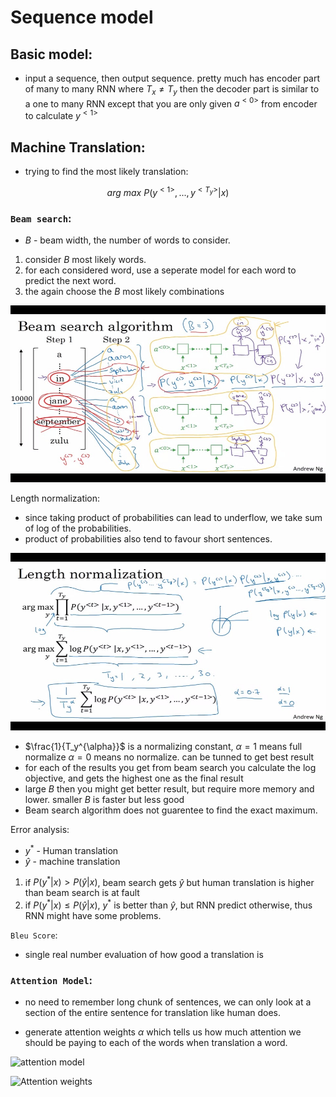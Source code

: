# Sequence model

## Basic model:

- input a sequence, then output sequence. pretty much has encoder part of many to many RNN where $T_x \ne T_y$ then the decoder part is similar to a one to many RNN except that you are only given $a^{<0>}$ from encoder to calculate $y^{<1>}$

## Machine Translation:

- trying to find the most likely translation:

$$
    arg \  max \  P(y^{<1>},...,y^{<T_y>} | x)
$$


### ```Beam search```:

- $B$ - beam width, the number of words to consider.

1. consider $B$ most likely words.
2. for each considered word, use a seperate model for each word to predict the next word. 
3. the again choose the $B$ most likely combinations

![**Beam Search**](images/Beam_search.jfif)

Length normalization:

- since taking product of probabilities can lead to underflow, we take sum of log of the probabilities.
- product of probabilities also tend to favour short sentences.

![**Length Norm**](images/Length_norm.jfif)

- $\frac{1}{T_y^{\alpha}}$ is a normalizing constant, $\alpha = 1$ means full normalize $\alpha = 0$ means no normalize. can be tunned to get best result
- for each of the results you get from beam search you calculate the log objective, and gets the highest one as the final result
- large $B$ then you might get better result, but require more memory and lower. smaller $B$ is faster but less good
- Beam search algorithm does not guarentee to find the exact maximum.

Error analysis:

- $y^*$ - Human translation
- $\hat{y}$ - machine translation

1. if $P(y^*|x) > P(\hat{y}|x)$, beam search gets $\hat{y}$ but human translation is higher than beam search is at fault
2. if $P(y^*|x) \le P(\hat{y}|x)$, $y^*$ is better than $\hat{y}$, but RNN predict otherwise, thus RNN might have some problems.

```Bleu Score```:

- single real number evaluation of how good a translation is

### ```Attention Model```:

- no need to remember long chunk of sentences, we can only look at a section of the entire sentence for translation like human does.

- generate attention weights $\alpha$ which tells us how much attention we should be paying to each of the words when translation a word.

![**attention model**](images/attention_model.jfif)

![**Attention weights**](images/attention_weights.jfif)

